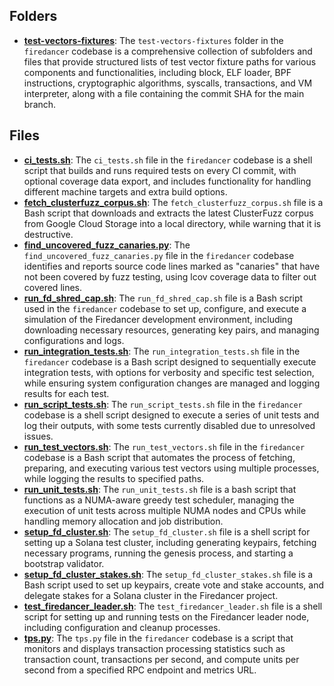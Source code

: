 ## Folders
- **[test-vectors-fixtures](test/test-vectors-fixtures.driver.md)**: The `test-vectors-fixtures` folder in the `firedancer` codebase is a comprehensive collection of subfolders and files that provide structured lists of test vector fixture paths for various components and functionalities, including block, ELF loader, BPF instructions, cryptographic algorithms, syscalls, transactions, and VM interpreter, along with a file containing the commit SHA for the main branch.

## Files
- **[ci_tests.sh](test/ci_tests.sh.driver.md)**: The `ci_tests.sh` file in the `firedancer` codebase is a shell script that builds and runs required tests on every CI commit, with optional coverage data export, and includes functionality for handling different machine targets and extra build options.
- **[fetch_clusterfuzz_corpus.sh](test/fetch_clusterfuzz_corpus.sh.driver.md)**: The `fetch_clusterfuzz_corpus.sh` file is a Bash script that downloads and extracts the latest ClusterFuzz corpus from Google Cloud Storage into a local directory, while warning that it is destructive.
- **[find_uncovered_fuzz_canaries.py](test/find_uncovered_fuzz_canaries.py.driver.md)**: The `find_uncovered_fuzz_canaries.py` file in the `firedancer` codebase identifies and reports source code lines marked as "canaries" that have not been covered by fuzz testing, using lcov coverage data to filter out covered lines.
- **[run_fd_shred_cap.sh](test/run_fd_shred_cap.sh.driver.md)**: The `run_fd_shred_cap.sh` file is a Bash script used in the `firedancer` codebase to set up, configure, and execute a simulation of the Firedancer development environment, including downloading necessary resources, generating key pairs, and managing configurations and logs.
- **[run_integration_tests.sh](test/run_integration_tests.sh.driver.md)**: The `run_integration_tests.sh` file in the `firedancer` codebase is a Bash script designed to sequentially execute integration tests, with options for verbosity and specific test selection, while ensuring system configuration changes are managed and logging results for each test.
- **[run_script_tests.sh](test/run_script_tests.sh.driver.md)**: The `run_script_tests.sh` file in the `firedancer` codebase is a shell script designed to execute a series of unit tests and log their outputs, with some tests currently disabled due to unresolved issues.
- **[run_test_vectors.sh](test/run_test_vectors.sh.driver.md)**: The `run_test_vectors.sh` file in the `firedancer` codebase is a Bash script that automates the process of fetching, preparing, and executing various test vectors using multiple processes, while logging the results to specified paths.
- **[run_unit_tests.sh](test/run_unit_tests.sh.driver.md)**: The `run_unit_tests.sh` file is a bash script that functions as a NUMA-aware greedy test scheduler, managing the execution of unit tests across multiple NUMA nodes and CPUs while handling memory allocation and job distribution.
- **[setup_fd_cluster.sh](test/setup_fd_cluster.sh.driver.md)**: The `setup_fd_cluster.sh` file is a shell script for setting up a Solana test cluster, including generating keypairs, fetching necessary programs, running the genesis process, and starting a bootstrap validator.
- **[setup_fd_cluster_stakes.sh](test/setup_fd_cluster_stakes.sh.driver.md)**: The `setup_fd_cluster_stakes.sh` file is a Bash script used to set up keypairs, create vote and stake accounts, and delegate stakes for a Solana cluster in the Firedancer project.
- **[test_firedancer_leader.sh](test/test_firedancer_leader.sh.driver.md)**: The `test_firedancer_leader.sh` file is a shell script for setting up and running tests on the Firedancer leader node, including configuration and cleanup processes.
- **[tps.py](test/tps.py.driver.md)**: The `tps.py` file in the `firedancer` codebase is a script that monitors and displays transaction processing statistics such as transaction count, transactions per second, and compute units per second from a specified RPC endpoint and metrics URL.
